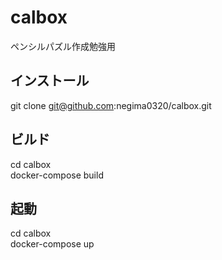 # calbox

ペンシルパズル作成勉強用

## インストール
git clone git@github.com:negima0320/calbox.git

## ビルド
cd calbox  
docker-compose build

## 起動
cd calbox  
docker-compose up
